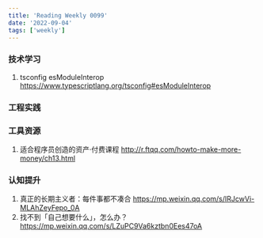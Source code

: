 ```yaml
---
title: 'Reading Weekly 0099'
date: '2022-09-04'
tags: ['weekly']
---
```


### 技术学习

1. tsconfig esModuleInterop https://www.typescriptlang.org/tsconfig#esModuleInterop

### 工程实践

### 工具资源

1. 适合程序员创造的资产·付费课程 http://r.ftqq.com/howto-make-more-money/ch13.html

### 认知提升

1. 真正的长期主义者：每件事都不凑合 https://mp.weixin.qq.com/s/IRJcwVi-MLAhZeyFepo_0A
2. 找不到「自己想要什么」，怎么办？https://mp.weixin.qq.com/s/LZuPC9Va6kztbn0Ees47oA
